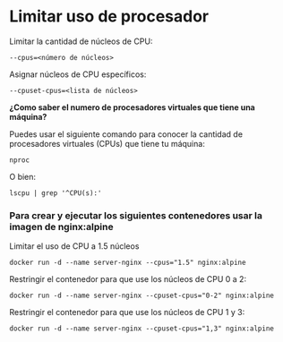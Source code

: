 # Limitar uso de procesador
Limitar la cantidad de núcleos de CPU:
```
--cpus=<número de núcleos>
```

Asignar núcleos de CPU específicos:
```
--cpuset-cpus=<lista de núcleos>
```

**¿Como saber el numero de procesadores virtuales que tiene una máquina?**

Puedes usar el siguiente comando para conocer la cantidad de procesadores virtuales (CPUs) que tiene tu máquina:
```
nproc
```
O bien:
```
lscpu | grep '^CPU(s):'
```

### Para crear y ejecutar los siguientes contenedores usar la imagen de nginx:alpine

Limitar el uso de CPU a 1.5 núcleos
```
docker run -d --name server-nginx --cpus="1.5" nginx:alpine

```

Restringir el contenedor para que use los núcleos de CPU 0 a 2:
```
docker run -d --name server-nginx --cpuset-cpus="0-2" nginx:alpine

```

Restringir el contenedor para que use los núcleos de CPU 1 y 3:
```
docker run -d --name server-nginx --cpuset-cpus="1,3" nginx:alpine

```
